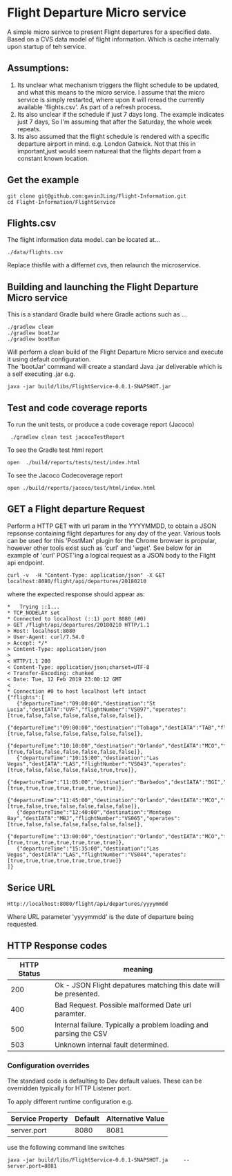 # Flight Departure Micro service
A simple micro serivce to present Flight departures for a specified date. Based on a CVS data model of flight information. Which is cache internally upon startup of teh service. 

## Assumptions:
1. Its unclear what mechanism triggers the flight schedule to be updated, and what this means to the micro service. I assume that the micro service is simply restarted, where upon it will reread the currently available 'flights.csv'. As part of a refresh process.
2. Its also unclear if the schedule if just 7 days long. The example indicates just 7 days, So I'm assuming that after the Saturday, the whole week repeats.
3. Its also assumed that the flight schedule is rendered with a specific departure airport in mind. e.g. London Gatwick. Not that this in important,just would seem natureal that the flights depart from a constant known location.


## Get the example
```
git clone git@github.com:gavinJLing/Flight-Information.git
cd Flight-Information/FlightService
```

## Flights.csv
The flight information data model. can be located at...
```
./data/flights.csv
```
Replace thisfile with a differnet cvs, then relaunch the microservice.

## Building and launching the Flight Departure Micro service
This is a standard Gradle build where Gradle actions such as ... 
```
./gradlew clean
./gradlew bootJar
./gradlew bootRun
```
Will perform a clean build of the Flight Departure Micro service and execute it using default configuration.  
The 'bootJar' command will create a standard Java .jar deliverable which is a self executing .jar e.g.
```
java -jar build/libs/FlightService-0.0.1-SNAPSHOT.jar
```


## Test and code coverage reports
To run the unit tests, or produce a code coverage report (Jacoco)
```
 ./gradlew clean test jacocoTestReport    
```
To see the Gradle test html report 
```
open  ./build/reports/tests/test/index.html
```

To see the Jacoco Codecoverage report
```
open ./build/reports/jacoco/test/html/index.html 
```

## GET a Flight departure Request
Perform a HTTP GET with url param in the YYYYMMDD, to obtain a JSON repsonse containing flight departures for any day of the  year.
Various tools can be used for this 'PostMan' plugin for the Chrome browser is propular, however other tools exist such as 'curl' and 'wget'.  See below for an example of 'curl' POST'ing a logical request as a JSON body to the Flight api endpoint.
```
curl -v  -H "Content-Type: application/json" -X GET localhost:8080/flight/api/departures/20180210
```
where the expected response should appear as:
```
*   Trying ::1...
* TCP_NODELAY set
* Connected to localhost (::1) port 8080 (#0)
> GET /flight/api/departures/20180210 HTTP/1.1
> Host: localhost:8080
> User-Agent: curl/7.54.0
> Accept: */*
> Content-Type: application/json
> 
< HTTP/1.1 200 
< Content-Type: application/json;charset=UTF-8
< Transfer-Encoding: chunked
< Date: Tue, 12 Feb 2019 23:00:12 GMT
< 
* Connection #0 to host localhost left intact
{"flights":[
   {"departureTime":"09:00:00","destination":"St Lucia","destIATA":"UVF","flightNumber":"VS097","operates":[true,false,false,false,false,false,false]},
   {"departureTime":"09:00:00","destination":"Tobago","destIATA":"TAB","flightNumber":"VS097","operates":[true,false,false,false,false,false,false]},
   {"departureTime":"10:10:00","destination":"Orlando","destIATA":"MCO","flightNumber":"VS049","operates":[true,false,false,false,false,false,false]},
   {"departureTime":"10:15:00","destination":"Las Vegas","destIATA":"LAS","flightNumber":"VS043","operates":[true,false,false,false,false,true,true]},
   {"departureTime":"11:05:00","destination":"Barbados","destIATA":"BGI","flightNumber":"VS029","operates":[true,true,true,true,true,true,true]},
   {"departureTime":"11:45:00","destination":"Orlando","destIATA":"MCO","flightNumber":"VS027","operates":[true,false,true,false,false,false,false]},
   {"departureTime":"12:40:00","destination":"Montego Bay","destIATA":"MBJ","flightNumber":"VS065","operates":[true,false,false,false,false,false,false]},
   {"departureTime":"13:00:00","destination":"Orlando","destIATA":"MCO","flightNumber":"VS015","operates":[true,true,true,true,true,true,true]},
   {"departureTime":"15:35:00","destination":"Las Vegas","destIATA":"LAS","flightNumber":"VS044","operates":[true,true,true,true,true,true,true]}
]}
```

## Serice URL
```
Http://localhost:8080/flight/api/departures/yyyymmdd
```
Where URL parameter 'yyyymmdd' is the date of departure being requested.

## HTTP Response codes
HTTP Status     | meaning 
-------------|---------------------
200  | Ok - JSON Flight depatures matching this date will be presented.
400  | Bad Request. Possible malformed Date url paramter.
500  | Internal failure. Typically a problem loading and parsing the CSV
503  | Unknown internal fault determined.



### Configuration overrides
The standard code is defaulting to Dev default values. These can be overridden typically for HTTP Listener port.

To apply different runtime configuration e.g.  

Service Property     | Default | Alternative Value
-------------|-----------|----------
server.port  | 8080  | 8081




use the following command line switches

```
java -jar build/libs/FlightService-0.0.1-SNAPSHOT.ja     --server.port=8081 
```

